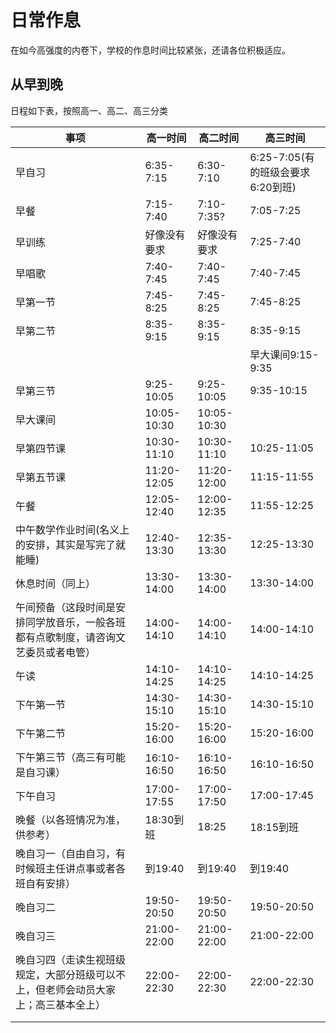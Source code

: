 # 日常作息

在如今高强度的内卷下，学校的作息时间比较紧张，还请各位积极适应。

## 从早到晚
日程如下表，按照高一、高二、高三分类

| 事项                                                         | 高一时间     | 高二时间     | 高三时间                          |
| ------------------------------------------------------------ | ------------ | ------------ | --------------------------------- |
| 早自习                                                       | 6:35-7:15    | 6:30-7:10    | 6:25-7:05(有的班级会要求6:20到班) |
| 早餐                                                         | 7:15-7:40    | 7:10-7:35?   | 7:05-7:25                         |
| 早训练                                                       | 好像没有要求 | 好像没有要求 | 7:25-7:40                         |
| 早唱歌                                                       | 7:40-7:45    | 7:40-7:45    | 7:40-7:45                         |
| 早第一节                                                     | 7:45-8:25    | 7:45-8:25    | 7:45-8:25                         |
| 早第二节                                                     | 8:35-9:15    | 8:35-9:15    | 8:35-9:15                         |
|                                                              |              |              | 早大课间9:15-9:35                 |
| 早第三节                                                     | 9:25-10:05   | 9:25-10:05   | 9:35-10:15                        |
| 早大课间                                                     | 10:05-10:30  | 10:05-10:30  |                                   |
| 早第四节课                                                   | 10:30-11:10  | 10:30-11:10  | 10:25-11:05                       |
| 早第五节课                                                   | 11:20-12:05  | 11:20-12:00  | 11:15-11:55                       |
| 午餐                                                         | 12:05-12:40  | 12:00-12:35  | 11:55-12:25                       |
| 中午数学作业时间(名义上的安排，其实是写完了就能睡)           | 12:40-13:30  | 12:35-13:30  | 12:25-13:30                       |
| 休息时间（同上）                                             | 13:30-14:00  | 13:30-14:00  | 13:30-14:00                       |
| 午间预备（这段时间是安排同学放音乐，一般各班都有点歌制度，请咨询文艺委员或者电管） | 14:00-14:10  | 14:00-14:10  | 14:00-14:10                       |
| 午读                                                         | 14:10-14:25  | 14:10-14:25  | 14:10-14:25                       |
| 下午第一节                                                   | 14:30-15:10  | 14:30-15:10  | 14:30-15:10                       |
| 下午第二节                                                   | 15:20-16:00  | 15:20-16:00  | 15:20-16:00                       |
| 下午第三节（高三有可能是自习课）                             | 16:10-16:50  | 16:10-16:50  | 16:10-16:50                       |
| 下午自习                                                     | 17:00-17:55  | 17:00-17:50  | 17:00-17:45                       |
| 晚餐（以各班情况为准，供参考）                               | 18:30到班    | 18:25        | 18:15到班                         |
| 晚自习一（自由自习，有时候班主任讲点事或者各班自有安排）     | 到19:40      | 到19:40      | 到19:40                           |
| 晚自习二                                                     | 19:50-20:50  | 19:50-20:50  | 19:50-20:50                       |
| 晚自习三                                                     | 21:00-22:00  | 21:00-22:00  | 21:00-22:00                       |
| 晚自习四（走读生视班级规定，大部分班级可以不上，但老师会动员大家上；高三基本全上） | 22:00-22:30  | 22:00-22:30  | 22:00-22:30                       |
|                                                              |              |              |                                   |
|                                                              |              |              |                                   |

